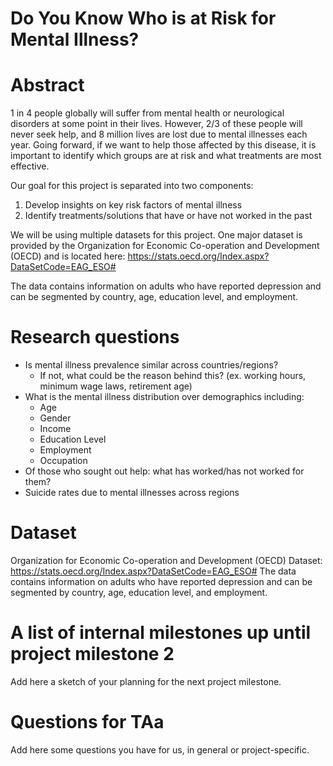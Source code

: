 # Do You Know Who is at Risk for Mental Illness?

# Abstract

1 in 4 people globally will suffer from mental health or neurological disorders at some point in their lives. However, 2/3 of these people will never seek help, and 8 million lives are lost due to mental illnesses each year. Going forward, if we want to help those affected by this disease, it is important to identify which groups are at risk and what treatments are most effective.

Our goal for this project is separated into two components:
1. Develop insights on key risk factors of mental illness
2. Identify treatments/solutions that have or have not worked in the past

We will be using multiple datasets for this project. One major dataset is provided by the Organization for Economic Co-operation and Development (OECD) and is located here: https://stats.oecd.org/Index.aspx?DataSetCode=EAG_ESO#

The data contains information on adults who have reported depression and can be segmented by country, age, education level, and employment.

# Research questions
- Is mental illness prevalence similar across countries/regions?
    - If not, what could be the reason behind this? (ex. working hours, minimum wage laws, retirement age)
- What is the mental illness distribution over demographics including:
    - Age
    - Gender
    - Income
    - Education Level
    - Employment
    - Occupation
- Of those who sought out help: what has worked/has not worked for them?
- Suicide rates due to mental illnesses across regions

# Dataset

Organization for Economic Co-operation and Development (OECD) Dataset: https://stats.oecd.org/Index.aspx?DataSetCode=EAG_ESO#
The data contains information on adults who have reported depression and can be segmented by country, age, education level, and employment.


# A list of internal milestones up until project milestone 2
Add here a sketch of your planning for the next project milestone.

# Questions for TAa
Add here some questions you have for us, in general or project-specific.
